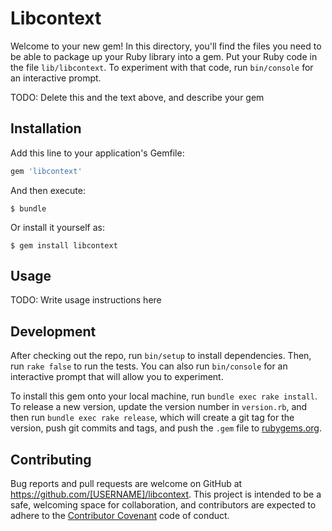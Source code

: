 # Libcontext

Welcome to your new gem! In this directory, you'll find the files you need to be able to package up your Ruby library into a gem. Put your Ruby code in the file `lib/libcontext`. To experiment with that code, run `bin/console` for an interactive prompt.

TODO: Delete this and the text above, and describe your gem

## Installation

Add this line to your application's Gemfile:

```ruby
gem 'libcontext'
```

And then execute:

    $ bundle

Or install it yourself as:

    $ gem install libcontext

## Usage

TODO: Write usage instructions here

## Development

After checking out the repo, run `bin/setup` to install dependencies. Then, run `rake false` to run the tests. You can also run `bin/console` for an interactive prompt that will allow you to experiment.

To install this gem onto your local machine, run `bundle exec rake install`. To release a new version, update the version number in `version.rb`, and then run `bundle exec rake release`, which will create a git tag for the version, push git commits and tags, and push the `.gem` file to [rubygems.org](https://rubygems.org).

## Contributing

Bug reports and pull requests are welcome on GitHub at https://github.com/[USERNAME]/libcontext. This project is intended to be a safe, welcoming space for collaboration, and contributors are expected to adhere to the [Contributor Covenant](contributor-covenant.org) code of conduct.

